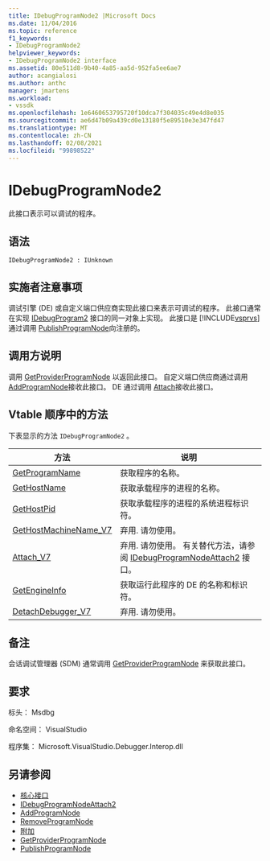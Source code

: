 ```yaml
---
title: IDebugProgramNode2 |Microsoft Docs
ms.date: 11/04/2016
ms.topic: reference
f1_keywords:
- IDebugProgramNode2
helpviewer_keywords:
- IDebugProgramNode2 interface
ms.assetid: 80e511d8-9b40-4a85-aa5d-952fa5ee6ae7
author: acangialosi
ms.author: anthc
manager: jmartens
ms.workload:
- vssdk
ms.openlocfilehash: 1e6460653795720f10dca7f304035c49e4d8e035
ms.sourcegitcommit: ae6d47b09a439cd0e13180f5e89510e3e347fd47
ms.translationtype: MT
ms.contentlocale: zh-CN
ms.lasthandoff: 02/08/2021
ms.locfileid: "99898522"
---
```

# <a name="idebugprogramnode2"></a>IDebugProgramNode2
此接口表示可以调试的程序。

## <a name="syntax"></a>语法

```
IDebugProgramNode2 : IUnknown
```

## <a name="notes-for-implementers"></a>实施者注意事项
 调试引擎 (DE) 或自定义端口供应商实现此接口来表示可调试的程序。 此接口通常在实现 [IDebugProgram2](../../../extensibility/debugger/reference/idebugprogram2.md) 接口的同一对象上实现。 此接口是 [!INCLUDE[vsprvs](../../../code-quality/includes/vsprvs_md.md)] 通过调用 [PublishProgramNode](../../../extensibility/debugger/reference/idebugprogrampublisher2-publishprogramnode.md)向注册的。

## <a name="notes-for-callers"></a>调用方说明
 调用 [GetProviderProgramNode](../../../extensibility/debugger/reference/idebugprogramprovider2-getproviderprogramnode.md) 以返回此接口。 自定义端口供应商通过调用 [AddProgramNode](../../../extensibility/debugger/reference/idebugportnotify2-addprogramnode.md)接收此接口。 DE 通过调用 [Attach](../../../extensibility/debugger/reference/idebugengine2-attach.md)接收此接口。

## <a name="methods-in-vtable-order"></a>Vtable 顺序中的方法
 下表显示的方法 `IDebugProgramNode2` 。

|方法|说明|
|------------|-----------------|
|[GetProgramName](../../../extensibility/debugger/reference/idebugprogramnode2-getprogramname.md)|获取程序的名称。|
|[GetHostName](../../../extensibility/debugger/reference/idebugprogramnode2-gethostname.md)|获取承载程序的进程的名称。|
|[GetHostPid](../../../extensibility/debugger/reference/idebugprogramnode2-gethostpid.md)|获取承载程序的进程的系统进程标识符。|
|[GetHostMachineName_V7](../../../extensibility/debugger/reference/idebugprogramnode2-gethostmachinename-v7.md)|弃用. 请勿使用。|
|[Attach_V7](../../../extensibility/debugger/reference/idebugprogramnode2-attach-v7.md)|弃用. 请勿使用。 有关替代方法，请参阅 [IDebugProgramNodeAttach2](../../../extensibility/debugger/reference/idebugprogramnodeattach2.md) 接口。|
|[GetEngineInfo](../../../extensibility/debugger/reference/idebugprogramnode2-getengineinfo.md)|获取运行此程序的 DE 的名称和标识符。|
|[DetachDebugger_V7](../../../extensibility/debugger/reference/idebugprogramnode2-detachdebugger-v7.md)|弃用. 请勿使用。|

## <a name="remarks"></a>备注
 会话调试管理器 (SDM) 通常调用 [GetProviderProgramNode](../../../extensibility/debugger/reference/idebugprogramprovider2-getproviderprogramnode.md) 来获取此接口。

## <a name="requirements"></a>要求
 标头： Msdbg

 命名空间： VisualStudio

 程序集： Microsoft.VisualStudio.Debugger.Interop.dll

## <a name="see-also"></a>另请参阅
- [核心接口](../../../extensibility/debugger/reference/core-interfaces.md)
- [IDebugProgramNodeAttach2](../../../extensibility/debugger/reference/idebugprogramnodeattach2.md)
- [AddProgramNode](../../../extensibility/debugger/reference/idebugportnotify2-addprogramnode.md)
- [RemoveProgramNode](../../../extensibility/debugger/reference/idebugportnotify2-removeprogramnode.md)
- [附加](../../../extensibility/debugger/reference/idebugengine2-attach.md)
- [GetProviderProgramNode](../../../extensibility/debugger/reference/idebugprogramprovider2-getproviderprogramnode.md)
- [PublishProgramNode](../../../extensibility/debugger/reference/idebugprogrampublisher2-publishprogramnode.md)
